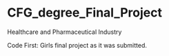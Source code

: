 # CFG_degree_Final_Project
Healthcare and Pharmaceutical Industry 


Code First: Girls final project as it was submitted. 
